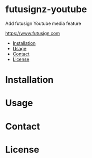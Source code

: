 futusignz-youtube
====
Add futusign Youtube media feature

https://www.futusign.com

- [Installation](#installation)
- [Usage](#usage)
- [Contact](#contact)
- [License](#license)

Installation
====

Usage
====

Contact
====

License
====
